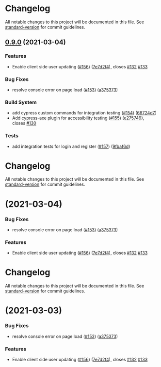 <!-- markdownlint-disable MD024 MD001 -->

# Changelog

All notable changes to this project will be documented in this file. See [standard-version](https://github.com/conventional-changelog/standard-version) for commit guidelines.

## [0.9.0](https://github.com/MESH-Research/CCR/compare/v0.8.0...v0.9.0) (2021-03-04)


### Features

* Enable client side user updating ([#156](https://github.com/MESH-Research/CCR/issues/156)) ([7e7d2f4](https://github.com/MESH-Research/CCR/commit/7e7d2f42cce236d8fac0dd4515105d4730036143)), closes [#132](https://github.com/MESH-Research/CCR/issues/132) [#133](https://github.com/MESH-Research/CCR/issues/133)


### Bug Fixes

* resolve console error on page load ([#153](https://github.com/MESH-Research/CCR/issues/153)) ([a375373](https://github.com/MESH-Research/CCR/commit/a375373e57bc3efe031b6e14e04c7670e0772725))


### Build System

* add cypress custom commands for integration testing ([#154](https://github.com/MESH-Research/CCR/issues/154)) ([68724d7](https://github.com/MESH-Research/CCR/commit/68724d73254ed42c7ae6dcadc79e5bfe2e103fbd))
* Add cypress-axe plugin for accessibility testing ([#155](https://github.com/MESH-Research/CCR/issues/155)) ([e275749](https://github.com/MESH-Research/CCR/commit/e2757493b0cbf7de55cbd545be5e9a28d4c296a9)), closes [#130](https://github.com/MESH-Research/CCR/issues/130)


### Tests

* add integration tests for login and register ([#157](https://github.com/MESH-Research/CCR/issues/157)) ([9fbaf6d](https://github.com/MESH-Research/CCR/commit/9fbaf6d7fa7386e3951d775f94204d21fe22e552))

# Changelog

All notable changes to this project will be documented in this file. See [standard-version](https://github.com/conventional-changelog/standard-version) for commit guidelines.

# [](https://github.com/MESH-Research/CCR/compare/v0.8.0...v) (2021-03-04)


### Bug Fixes

* resolve console error on page load ([#153](https://github.com/MESH-Research/CCR/issues/153)) ([a375373](https://github.com/MESH-Research/CCR/commit/a375373e57bc3efe031b6e14e04c7670e0772725))


### Features

* Enable client side user updating ([#156](https://github.com/MESH-Research/CCR/issues/156)) ([7e7d2f4](https://github.com/MESH-Research/CCR/commit/7e7d2f42cce236d8fac0dd4515105d4730036143)), closes [#132](https://github.com/MESH-Research/CCR/issues/132) [#133](https://github.com/MESH-Research/CCR/issues/133)



# Changelog

All notable changes to this project will be documented in this file. See [standard-version](https://github.com/conventional-changelog/standard-version) for commit guidelines.

# [](https://github.com/MESH-Research/CCR/compare/v0.8.0...v) (2021-03-03)


### Bug Fixes

* resolve console error on page load ([#153](https://github.com/MESH-Research/CCR/issues/153)) ([a375373](https://github.com/MESH-Research/CCR/commit/a375373e57bc3efe031b6e14e04c7670e0772725))


### Features

* Enable client side user updating ([#156](https://github.com/MESH-Research/CCR/issues/156)) ([7e7d2f4](https://github.com/MESH-Research/CCR/commit/7e7d2f42cce236d8fac0dd4515105d4730036143)), closes [#132](https://github.com/MESH-Research/CCR/issues/132) [#133](https://github.com/MESH-Research/CCR/issues/133)
